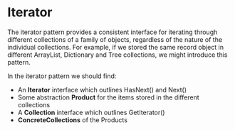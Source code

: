 # Iterator

The iterator pattern provides a consistent interface for iterating through different collections of a family of objects, regardless of the nature of the individual collections.
For example, if we stored the same record object in different ArrayList, Dictionary and Tree collections, we might introduce this pattern.

In the iterator pattern we should find:
- An **Iterator** interface which outlines HasNext() and Next()
- Some abstraction **Product** for the items stored in the different collections
- A **Collection** interface which outlines GetIterator()
- **ConcreteCollections** of the Products
